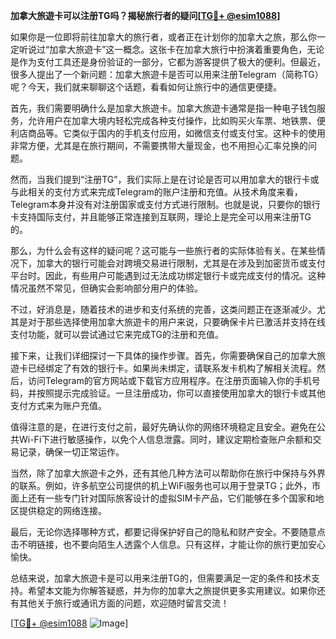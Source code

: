**加拿大旅遊卡可以注册TG吗？揭秘旅行者的疑问[[TG💪+ @esim1088](https://t.me/s/esim1088)]**

如果你是一位即将前往加拿大的旅行者，或者正在计划你的加拿大之旅，那么你一定听说过“加拿大旅遊卡”这一概念。这张卡在加拿大旅行中扮演着重要角色，无论是作为支付工具还是身份验证的一部分，它都为游客提供了极大的便利。但最近，很多人提出了一个新问题：加拿大旅遊卡是否可以用来注册Telegram（简称TG）呢？今天，我们就来聊聊这个话题，看看如何让旅行中的通信更便捷。

首先，我们需要明确什么是加拿大旅遊卡。加拿大旅遊卡通常是指一种电子钱包服务，允许用户在加拿大境内轻松完成各种支付操作，比如购买火车票、地铁票、便利店商品等。它类似于国内的手机支付应用，如微信支付或支付宝。这种卡的使用非常方便，尤其是在旅行期间，不需要携带大量现金，也不用担心汇率兑换的问题。

然而，当我们提到“注册TG”，我们实际上是在讨论是否可以用加拿大的银行卡或与此相关的支付方式来完成Telegram的账户注册和充值。从技术角度来看，Telegram本身并没有对注册国家或支付方式进行限制。也就是说，只要你的银行卡支持国际支付，并且能够正常连接到互联网，理论上是完全可以用来注册TG的。

那么，为什么会有这样的疑问呢？这可能与一些旅行者的实际体验有关。在某些情况下，加拿大的银行可能会对跨境交易进行限制，尤其是在涉及到加密货币或支付平台时。因此，有些用户可能遇到过无法成功绑定银行卡或完成支付的情况。这种情况虽然不常见，但确实会影响部分用户的体验。

不过，好消息是，随着技术的进步和支付系统的完善，这类问题正在逐渐减少。尤其是对于那些选择使用加拿大旅遊卡的用户来说，只要确保卡片已激活并支持在线支付功能，就可以尝试通过它来完成TG的注册和充值。

接下来，让我们详细探讨一下具体的操作步骤。首先，你需要确保自己的加拿大旅遊卡已经绑定了有效的银行卡。如果尚未绑定，请联系发卡机构了解相关流程。然后，访问Telegram的官方网站或下载官方应用程序。在注册页面输入你的手机号码，并按照提示完成验证。一旦注册成功，你可以直接使用加拿大的银行卡或其他支付方式来为账户充值。

值得注意的是，在进行支付之前，最好先确认你的网络环境稳定且安全。避免在公共Wi-Fi下进行敏感操作，以免个人信息泄露。同时，建议定期检查账户余额和交易记录，确保一切正常运作。

当然，除了加拿大旅遊卡之外，还有其他几种方法可以帮助你在旅行中保持与外界的联系。例如，许多航空公司提供的机上WiFi服务也可以用于登录TG；此外，市面上还有一些专门针对国际旅客设计的虚拟SIM卡产品，它们能够在多个国家和地区提供稳定的网络连接。

最后，无论你选择哪种方式，都要记得保护好自己的隐私和财产安全。不要随意点击不明链接，也不要向陌生人透露个人信息。只有这样，才能让你的旅行更加安心愉快。

总结来说，加拿大旅遊卡是可以用来注册TG的，但需要满足一定的条件和技术支持。希望本文能为你解答疑惑，并为你的加拿大之旅提供更多实用建议。如果你还有其他关于旅行或通讯方面的问题，欢迎随时留言交流！

[[TG💪+ @esim1088](https://t.me/s/esim1088) ![Image](https://i.postimg.cc/4NQfJmqS/Snipaste-2025-05-13-00-14-12.png)]